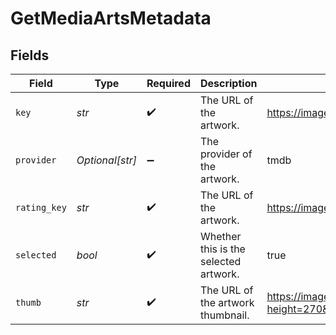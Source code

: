 # GetMediaArtsMetadata


## Fields

| Field                                                                                                                                                             | Type                                                                                                                                                              | Required                                                                                                                                                          | Description                                                                                                                                                       | Example                                                                                                                                                           |
| ----------------------------------------------------------------------------------------------------------------------------------------------------------------- | ----------------------------------------------------------------------------------------------------------------------------------------------------------------- | ----------------------------------------------------------------------------------------------------------------------------------------------------------------- | ----------------------------------------------------------------------------------------------------------------------------------------------------------------- | ----------------------------------------------------------------------------------------------------------------------------------------------------------------- |
| `key`                                                                                                                                                             | *str*                                                                                                                                                             | :heavy_check_mark:                                                                                                                                                | The URL of the artwork.                                                                                                                                           | https://image.tmdb.org/t/p/original/ixgFmf1X59PUZam2qbAfskx2gQr.jpg                                                                                               |
| `provider`                                                                                                                                                        | *Optional[str]*                                                                                                                                                   | :heavy_minus_sign:                                                                                                                                                | The provider of the artwork.                                                                                                                                      | tmdb                                                                                                                                                              |
| `rating_key`                                                                                                                                                      | *str*                                                                                                                                                             | :heavy_check_mark:                                                                                                                                                | The URL of the artwork.                                                                                                                                           | https://image.tmdb.org/t/p/original/ixgFmf1X59PUZam2qbAfskx2gQr.jpg                                                                                               |
| `selected`                                                                                                                                                        | *bool*                                                                                                                                                            | :heavy_check_mark:                                                                                                                                                | Whether this is the selected artwork.                                                                                                                             | true                                                                                                                                                              |
| `thumb`                                                                                                                                                           | *str*                                                                                                                                                             | :heavy_check_mark:                                                                                                                                                | The URL of the artwork thumbnail.                                                                                                                                 | https://images.plex.tv/photo?height=270&width=480&minSize=1&upscale=1&url=https%3A%2F%2Fimage%2Etmdb%2Eorg%2Ft%2Fp%2Foriginal%2FixgFmf1X59PUZam2qbAfskx2gQr%2Ejpg |